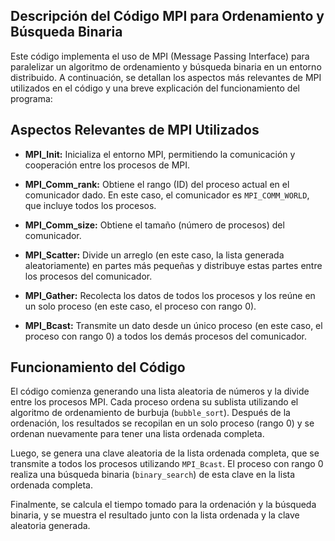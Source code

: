 ## Descripción del Código MPI para Ordenamiento y Búsqueda Binaria

Este código implementa el uso de MPI (Message Passing Interface) para paralelizar un algoritmo de ordenamiento y búsqueda binaria en un entorno distribuido. A continuación, se detallan los aspectos más relevantes de MPI utilizados en el código y una breve explicación del funcionamiento del programa:

## Aspectos Relevantes de MPI Utilizados

- **MPI_Init:** Inicializa el entorno MPI, permitiendo la comunicación y cooperación entre los procesos de MPI.
  
- **MPI_Comm_rank:** Obtiene el rango (ID) del proceso actual en el comunicador dado. En este caso, el comunicador es `MPI_COMM_WORLD`, que incluye todos los procesos.
  
- **MPI_Comm_size:** Obtiene el tamaño (número de procesos) del comunicador.
  
- **MPI_Scatter:** Divide un arreglo (en este caso, la lista generada aleatoriamente) en partes más pequeñas y distribuye estas partes entre los procesos del comunicador.
  
- **MPI_Gather:** Recolecta los datos de todos los procesos y los reúne en un solo proceso (en este caso, el proceso con rango 0).
  
- **MPI_Bcast:** Transmite un dato desde un único proceso (en este caso, el proceso con rango 0) a todos los demás procesos del comunicador.

## Funcionamiento del Código

El código comienza generando una lista aleatoria de números y la divide entre los procesos MPI. Cada proceso ordena su sublista utilizando el algoritmo de ordenamiento de burbuja (`bubble_sort`). Después de la ordenación, los resultados se recopilan en un solo proceso (rango 0) y se ordenan nuevamente para tener una lista ordenada completa.

Luego, se genera una clave aleatoria de la lista ordenada completa, que se transmite a todos los procesos utilizando `MPI_Bcast`. El proceso con rango 0 realiza una búsqueda binaria (`binary_search`) de esta clave en la lista ordenada completa.

Finalmente, se calcula el tiempo tomado para la ordenación y la búsqueda binaria, y se muestra el resultado junto con la lista ordenada y la clave aleatoria generada.

